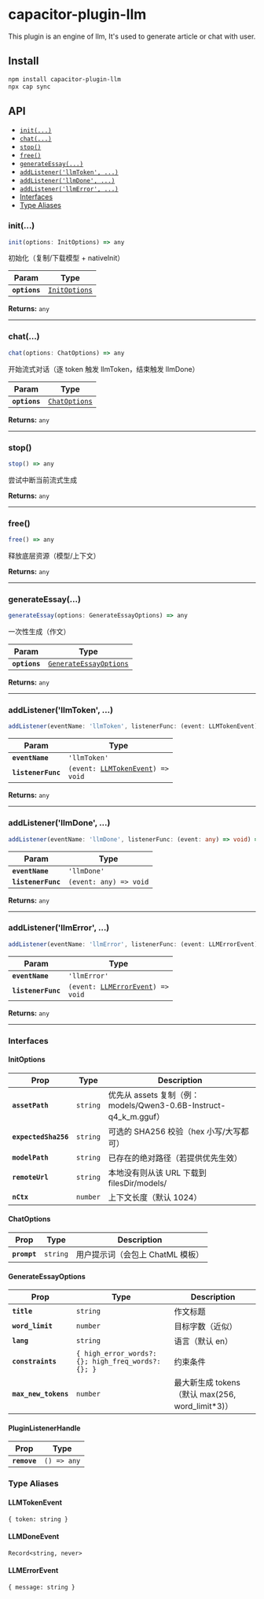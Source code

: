 # capacitor-plugin-llm

This plugin is an engine of llm, It's used to generate article or chat with user.

## Install

```bash
npm install capacitor-plugin-llm
npx cap sync
```

## API

<docgen-index>

* [`init(...)`](#init)
* [`chat(...)`](#chat)
* [`stop()`](#stop)
* [`free()`](#free)
* [`generateEssay(...)`](#generateessay)
* [`addListener('llmToken', ...)`](#addlistenerllmtoken-)
* [`addListener('llmDone', ...)`](#addlistenerllmdone-)
* [`addListener('llmError', ...)`](#addlistenerllmerror-)
* [Interfaces](#interfaces)
* [Type Aliases](#type-aliases)

</docgen-index>

<docgen-api>
<!--Update the source file JSDoc comments and rerun docgen to update the docs below-->

### init(...)

```typescript
init(options: InitOptions) => any
```

初始化（复制/下载模型 + nativeInit）

| Param         | Type                                                |
| ------------- | --------------------------------------------------- |
| **`options`** | <code><a href="#initoptions">InitOptions</a></code> |

**Returns:** <code>any</code>

--------------------


### chat(...)

```typescript
chat(options: ChatOptions) => any
```

开始流式对话（逐 token 触发 llmToken，结束触发 llmDone）

| Param         | Type                                                |
| ------------- | --------------------------------------------------- |
| **`options`** | <code><a href="#chatoptions">ChatOptions</a></code> |

**Returns:** <code>any</code>

--------------------


### stop()

```typescript
stop() => any
```

尝试中断当前流式生成

**Returns:** <code>any</code>

--------------------


### free()

```typescript
free() => any
```

释放底层资源（模型/上下文）

**Returns:** <code>any</code>

--------------------


### generateEssay(...)

```typescript
generateEssay(options: GenerateEssayOptions) => any
```

一次性生成（作文）

| Param         | Type                                                                  |
| ------------- | --------------------------------------------------------------------- |
| **`options`** | <code><a href="#generateessayoptions">GenerateEssayOptions</a></code> |

**Returns:** <code>any</code>

--------------------


### addListener('llmToken', ...)

```typescript
addListener(eventName: 'llmToken', listenerFunc: (event: LLMTokenEvent) => void) => any
```

| Param              | Type                                                                        |
| ------------------ | --------------------------------------------------------------------------- |
| **`eventName`**    | <code>'llmToken'</code>                                                     |
| **`listenerFunc`** | <code>(event: <a href="#llmtokenevent">LLMTokenEvent</a>) =&gt; void</code> |

**Returns:** <code>any</code>

--------------------


### addListener('llmDone', ...)

```typescript
addListener(eventName: 'llmDone', listenerFunc: (event: any) => void) => any
```

| Param              | Type                                 |
| ------------------ | ------------------------------------ |
| **`eventName`**    | <code>'llmDone'</code>               |
| **`listenerFunc`** | <code>(event: any) =&gt; void</code> |

**Returns:** <code>any</code>

--------------------


### addListener('llmError', ...)

```typescript
addListener(eventName: 'llmError', listenerFunc: (event: LLMErrorEvent) => void) => any
```

| Param              | Type                                                                        |
| ------------------ | --------------------------------------------------------------------------- |
| **`eventName`**    | <code>'llmError'</code>                                                     |
| **`listenerFunc`** | <code>(event: <a href="#llmerrorevent">LLMErrorEvent</a>) =&gt; void</code> |

**Returns:** <code>any</code>

--------------------


### Interfaces


#### InitOptions

| Prop                 | Type                | Description                                             |
| -------------------- | ------------------- | ------------------------------------------------------- |
| **`assetPath`**      | <code>string</code> | 优先从 assets 复制（例：models/Qwen3-0.6B-Instruct-q4_k_m.gguf） |
| **`expectedSha256`** | <code>string</code> | 可选的 SHA256 校验（hex 小写/大写都可）                              |
| **`modelPath`**      | <code>string</code> | 已存在的绝对路径（若提供优先生效）                                       |
| **`remoteUrl`**      | <code>string</code> | 本地没有则从该 URL 下载到 filesDir/models/                        |
| **`nCtx`**           | <code>number</code> | 上下文长度（默认 1024）                                          |


#### ChatOptions

| Prop         | Type                | Description          |
| ------------ | ------------------- | -------------------- |
| **`prompt`** | <code>string</code> | 用户提示词（会包上 ChatML 模板） |


#### GenerateEssayOptions

| Prop                 | Type                                                          | Description                             |
| -------------------- | ------------------------------------------------------------- | --------------------------------------- |
| **`title`**          | <code>string</code>                                           | 作文标题                                    |
| **`word_limit`**     | <code>number</code>                                           | 目标字数（近似）                                |
| **`lang`**           | <code>string</code>                                           | 语言（默认 en）                               |
| **`constraints`**    | <code>{ high_error_words?: {}; high_freq_words?: {}; }</code> | 约束条件                                    |
| **`max_new_tokens`** | <code>number</code>                                           | 最大新生成 tokens（默认 max(256, word_limit*3)） |


#### PluginListenerHandle

| Prop         | Type                      |
| ------------ | ------------------------- |
| **`remove`** | <code>() =&gt; any</code> |


### Type Aliases


#### LLMTokenEvent

<code>{ token: string }</code>


#### LLMDoneEvent

<code>Record&lt;string, never&gt;</code>


#### LLMErrorEvent

<code>{ message: string }</code>

</docgen-api>
